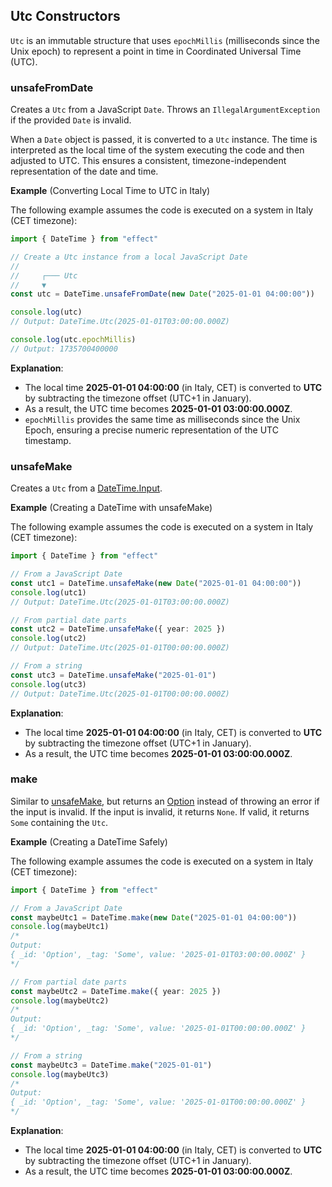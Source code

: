 ## Utc Constructors

`Utc` is an immutable structure that uses `epochMillis` (milliseconds since the Unix epoch) to represent a point in time in Coordinated Universal Time (UTC).

### unsafeFromDate

Creates a `Utc` from a JavaScript `Date`.
Throws an `IllegalArgumentException` if the provided `Date` is invalid.

When a `Date` object is passed, it is converted to a `Utc` instance. The time is interpreted as the local time of the system executing the code and then adjusted to UTC. This ensures a consistent, timezone-independent representation of the date and time.

**Example** (Converting Local Time to UTC in Italy)

The following example assumes the code is executed on a system in Italy (CET timezone):

```ts twoslash
import { DateTime } from "effect"

// Create a Utc instance from a local JavaScript Date
//
//     ┌─── Utc
//     ▼
const utc = DateTime.unsafeFromDate(new Date("2025-01-01 04:00:00"))

console.log(utc)
// Output: DateTime.Utc(2025-01-01T03:00:00.000Z)

console.log(utc.epochMillis)
// Output: 1735700400000
```

**Explanation**:

- The local time **2025-01-01 04:00:00** (in Italy, CET) is converted to **UTC** by subtracting the timezone offset (UTC+1 in January).
- As a result, the UTC time becomes **2025-01-01 03:00:00.000Z**.
- `epochMillis` provides the same time as milliseconds since the Unix Epoch, ensuring a precise numeric representation of the UTC timestamp.

### unsafeMake

Creates a `Utc` from a [DateTime.Input](#the-datetimeinput-type).

**Example** (Creating a DateTime with unsafeMake)

The following example assumes the code is executed on a system in Italy (CET timezone):

```ts twoslash
import { DateTime } from "effect"

// From a JavaScript Date
const utc1 = DateTime.unsafeMake(new Date("2025-01-01 04:00:00"))
console.log(utc1)
// Output: DateTime.Utc(2025-01-01T03:00:00.000Z)

// From partial date parts
const utc2 = DateTime.unsafeMake({ year: 2025 })
console.log(utc2)
// Output: DateTime.Utc(2025-01-01T00:00:00.000Z)

// From a string
const utc3 = DateTime.unsafeMake("2025-01-01")
console.log(utc3)
// Output: DateTime.Utc(2025-01-01T00:00:00.000Z)
```

**Explanation**:

- The local time **2025-01-01 04:00:00** (in Italy, CET) is converted to **UTC** by subtracting the timezone offset (UTC+1 in January).
- As a result, the UTC time becomes **2025-01-01 03:00:00.000Z**.

### make

Similar to [unsafeMake](#unsafemake), but returns an [Option](/docs/data-types/option/) instead of throwing an error if the input is invalid.
If the input is invalid, it returns `None`. If valid, it returns `Some` containing the `Utc`.

**Example** (Creating a DateTime Safely)

The following example assumes the code is executed on a system in Italy (CET timezone):

```ts twoslash
import { DateTime } from "effect"

// From a JavaScript Date
const maybeUtc1 = DateTime.make(new Date("2025-01-01 04:00:00"))
console.log(maybeUtc1)
/*
Output:
{ _id: 'Option', _tag: 'Some', value: '2025-01-01T03:00:00.000Z' }
*/

// From partial date parts
const maybeUtc2 = DateTime.make({ year: 2025 })
console.log(maybeUtc2)
/*
Output:
{ _id: 'Option', _tag: 'Some', value: '2025-01-01T00:00:00.000Z' }
*/

// From a string
const maybeUtc3 = DateTime.make("2025-01-01")
console.log(maybeUtc3)
/*
Output:
{ _id: 'Option', _tag: 'Some', value: '2025-01-01T00:00:00.000Z' }
*/
```

**Explanation**:

- The local time **2025-01-01 04:00:00** (in Italy, CET) is converted to **UTC** by subtracting the timezone offset (UTC+1 in January).
- As a result, the UTC time becomes **2025-01-01 03:00:00.000Z**.
